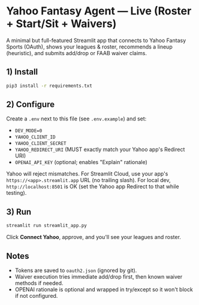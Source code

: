 # Yahoo Fantasy Agent — Live (Roster + Start/Sit + Waivers)

A minimal but full-featured Streamlit app that connects to Yahoo Fantasy Sports (OAuth),
shows your leagues & roster, recommends a lineup (heuristic), and submits add/drop or FAAB waiver claims.

## 1) Install
```bash
pip3 install -r requirements.txt
```

## 2) Configure
Create a `.env` next to this file (see `.env.example`) and set:
- `DEV_MODE=0`
- `YAHOO_CLIENT_ID`
- `YAHOO_CLIENT_SECRET`
- `YAHOO_REDIRECT_URI`  (MUST exactly match your Yahoo app's Redirect URI)
- `OPENAI_API_KEY` (optional; enables "Explain" rationale)

Yahoo will reject mismatches. For Streamlit Cloud, use your app's `https://<app>.streamlit.app` URL (no trailing slash).
For local dev, `http://localhost:8501` is OK (set the Yahoo app Redirect to that while testing).

## 3) Run
```bash
streamlit run streamlit_app.py
```
Click **Connect Yahoo**, approve, and you'll see your leagues and roster.

## Notes
- Tokens are saved to `oauth2.json` (ignored by git).
- Waiver execution tries immediate add/drop first, then known waiver methods if needed.
- OPENAI rationale is optional and wrapped in try/except so it won't block if not configured.
